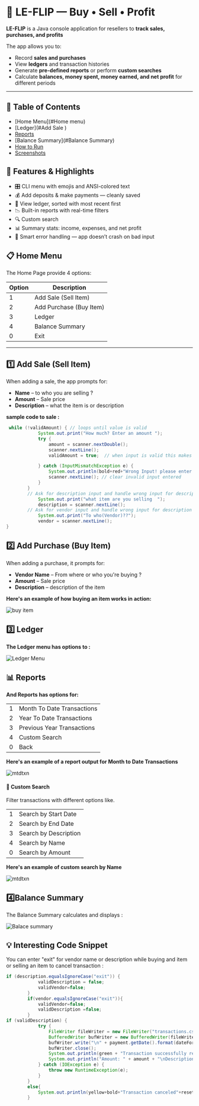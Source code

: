 # 🤑 LE-FLIP — Buy • Sell • Profit

**LE-FLIP** is a Java console application for resellers to **track sales, purchases, and profits** 

The app allows you to:

- Record **sales and purchases**
- View **ledgers** and transaction histories
- Generate **pre-defined reports** or perform **custom searches**
- Calculate **balances, money spent, money earned, and net profit** for different periods

---

## 📑 Table of Contents
- [Home Menu](#Home menu)
- [Ledger](#Add Sale )
- [Reports](#reports)
- [Balance Summary](#Balance Summary)
- [How to Run](#how-to-run)
- [Screenshots](#screenshots)

## 🌟 Features & Highlights

- 🎛️ CLI menu with emojis and ANSI-colored text
- 💰 Add deposits & make payments — cleanly saved
- 📄 View ledger, sorted with most recent first
- 📉 Built-in reports with real-time filters
- 🔍 Custom search
- 📊 Summary stats: income, expenses, and net profit
- 🚫 Smart error handling — app doesn’t crash on bad input



## 📋 Home Menu

The Home Page provide 4 options:

| Option | Description |
|--------|-------------|
| 1 | Add Sale (Sell Item) |
| 2 | Add Purchase (Buy Item) |
| 3 | Ledger |
| 4 | Balance Summary |
| 0 | Exit |
 
  
---

## 1️⃣ Add Sale (Sell Item)

When adding a sale, the app prompts for:

- **Name** – to who you are selling ?
- **Amount** – Sale price
- **Description** – what the item is or description 

**sample code to sale :**

```java
 while (!validAmount) { // loops until value is valid
            System.out.print("How much? Enter an amount ");
            try {
                amount = scanner.nextDouble();
                scanner.nextLine();
                validAmount = true;  // when input is valid this makes the loop exit

            } catch (InputMismatchException e) {
                System.out.println(bold+red+"Wrong Input! please enter an amount in $ "+reset);
                scanner.nextLine(); // clear invalid input entered
            }
        }
        // Ask for description input and handle wrong input for description
            System.out.print("what item are you selling  ");
            description = scanner.nextLine();
        // Ask for vendor input and handle wrong input for description
            System.out.print("To who(Vendor)??");
            vendor = scanner.nextLine();
}
```
## 2️⃣ Add Purchase (Buy Item)

When adding a purchase, it prompts for:

- **Vendor Name** – From where or who you're buying ?
- **Amount** – Sale price
- **Description** – description of the item
 

 **Here's an example of how buying an item works in action:**



  ![buy item ](screenshots/buyitem.png)




  ## 3️⃣ Ledger


**The Ledger menu has options to :**
 

![Ledger Menu](screenshots/ledgermenu.png)

## 📊 Reports

**And Reports has options for:**


|  |                            |
|--------|----------------------------|
| 1 | Month To Date Transactions |
| 2 | Year To Date Transactions  |
| 3 | Previous Year Transactions |
| 4 | Custom Search              |
| 0 | Back                       |

**Here's an example of a report output for Month to Date Transactions**


![mtdtxn](screenshots/mtdtxn.png)

#### 🔎 Custom Search

Filter transactions with different options like.

|  |                           |
|--------|---------------------------|
| 1 | Search by Start Date |
| 2 | Search by End Date  |
| 3 | Search by Description |
| 4 | Search by Name             |
| 0 | Search by Amount                     |

**Here's an example of custom search by Name**


![mtdtxn](screenshots/customsearch.png)



## 4️⃣Balance Summary

The Balance Summary calculates and displays :

 
![Balace summary ](screenshots/balancesummary.png)


## 💡 Interesting Code Snippet

You can enter "exit" for vendor name or description while buying and item or selling an item to cancel transaction  :
```java
if (description.equalsIgnoreCase("exit")) {
            validDescription = false;
            validVendor=false;
        }
        if(vendor.equalsIgnoreCase("exit")){
            validVendor=false;
            validDescription =false;
        }
if (validDescription) {
            try {
                FileWriter fileWriter = new FileWriter("transactions.csv", true);
                BufferedWriter bufWriter = new BufferedWriter(fileWriter);
                bufWriter.write("\n" + payment.getDate().format(dateFormatter) + "|" + payment.getTime().format(timeFormatter) + "|" + payment.getDescription() + "|" + payment.getVendor() + "|" + payment.getAmount());
                bufWriter.close();
                System.out.println(green + "Transaction successfully recorded!" + reset);
                System.out.println("Amount: " + amount + "\nDescription: " + description + "\nvendor: " + vendor);
            } catch (IOException e) {
                throw new RuntimeException(e);
            }
        }
        else{
            System.out.println(yellow+bold+"Transaction canceled"+reset);
        }
